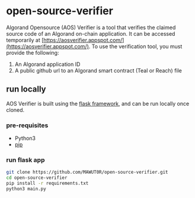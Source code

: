 # open-source-verifier
Algorand Opensource (AOS) Verifier is a tool that verifies the claimed source code of an Algorand on-chain application. It can be accessed temporarily at [https://aosverifier.appspot.com/](https://aosverifier.appspot.com/). To use the verification tool, you must provide the following:
1. An Algorand application ID
2. A public github url to an Algorand smart contract (Teal or Reach) file

## run locally
AOS Verifier is built using the [flask framework](https://flask.palletsprojects.com/en/2.2.x/), and can be run locally once cloned.

### pre-requisites
- Python3
- [pip](https://pypi.org/project/pip/)

### run flask app
```bash
git clone https://github.com/MAWUT0R/open-source-verifier.git
cd open-source-verifier
pip install -r requirements.txt
python3 main.py
```
